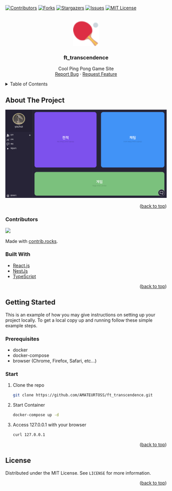 <div id="top"></div>

[![Contributors][contributors-shield]][contributors-url]
[![Forks][forks-shield]][forks-url]
[![Stargazers][stars-shield]][stars-url]
[![Issues][issues-shield]][issues-url]
[![MIT License][license-shield]][license-url]

<br />
<div align="center">
  <a href="https://github.com/AMATEURTOSS/ft_transcendence">
    <img src="images/logo.png" alt="Logo" width="80" height="80">
  </a>

<h3 align="center">ft_transcendence</h3>

  <p align="center">
    Cool Ping Pong Game Site
    <br />
    <a href="https://github.com/AMATEURTOSS/ft_transcendence/issues">Report Bug</a>
    ·
    <a href="https://github.com/AMATEURTOSS/ft_transcendence/issues">Request Feature</a>
  </p>
</div>

<details>
  <summary>Table of Contents</summary>
  <ol>
    <li>
      <a href="#about-the-project">About The Project</a>
      <ul>
        <li><a href="#contributors">Contributors</a></li>
        <li><a href="#built-with">Built With</a></li>
      </ul>
    </li>
    <li>
      <a href="#getting-started">Getting Started</a>
      <ul>
        <li><a href="#prerequisites">Prerequisites</a></li>
        <li><a href="#start">Start</a></li>
      </ul>
    </li>
    <li><a href="#license">License</a></li>
  </ol>
</details>

## About The Project

<img src="images/mainpageScreenShot.png"/>

<p align="right">(<a href="#top">back to top</a>)</p>

### Contributors

<a href="https://github.com/AMATEURTOSS/ft_transcendence/graphs/contributors">
  <img src="https://contrib.rocks/image?repo=AMATEURTOSS/ft_transcendence" />
</a>

Made with [contrib.rocks](https://contrib.rocks).

### Built With

* [React.js](https://reactjs.org/)
* [NestJs](https://nestjs.com/)
* [TypeScript](https://www.typescriptlang.org/)

<p align="right">(<a href="#top">back to top</a>)</p>

## Getting Started

This is an example of how you may give instructions on setting up your project locally.
To get a local copy up and running follow these simple example steps.

### Prerequisites

* docker
* docker-compose
* browser (Chrome, Firefox, Safari, etc...)

### Start

1. Clone the repo
   ```sh
   git clone https://github.com/AMATEURTOSS/ft_transcendence.git
   ```
2. Start Container
   ```sh
   docker-compose up -d
   ```
3. Access 127.0.0.1 with your browser
   ```sh
   curl 127.0.0.1
   ```

<p align="right">(<a href="#top">back to top</a>)</p>

## License

Distributed under the MIT License. See `LICENSE` for more information.

<p align="right">(<a href="#top">back to top</a>)</p>

<!-- MARKDOWN LINKS & IMAGES -->
<!-- https://www.markdownguide.org/basic-syntax/#reference-style-links -->
[contributors-shield]: https://img.shields.io/github/contributors/AMATEURTOSS/ft_transcendence.svg?style=for-the-badge
[contributors-url]: https://github.com/AMATEURTOSS/ft_transcendence/graphs/contributors
[forks-shield]: https://img.shields.io/github/forks/AMATEURTOSS/ft_transcendence.svg?style=for-the-badge
[forks-url]: https://github.com/AMATEURTOSS/ft_transcendence/network/members
[stars-shield]: https://img.shields.io/github/stars/AMATEURTOSS/ft_transcendence.svg?style=for-the-badge
[stars-url]: https://github.com/AMATEURTOSS/ft_transcendence/stargazers
[issues-shield]: https://img.shields.io/github/issues/AMATEURTOSS/ft_transcendence.svg?style=for-the-badge
[issues-url]: https://github.com/AMATEURTOSS/ft_transcendence/issues
[license-shield]: https://img.shields.io/github/license/AMATEURTOSS/ft_transcendence.svg?style=for-the-badge
[license-url]: https://github.com/AMATEURTOSS/ft_transcendence/blob/master/LICENSE
[linkedin-shield]: https://img.shields.io/badge/-LinkedIn-black.svg?style=for-the-badge&logo=linkedin&colorB=555
[linkedin-url]: https://linkedin.com/in/linkedin_username
[product-screenshot]: images/screenshot.png
